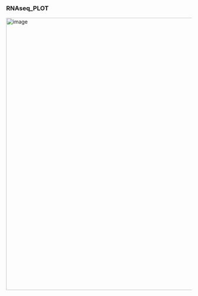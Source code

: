 ### RNAseq_PLOT

<img width="739" alt="image" src="https://user-images.githubusercontent.com/4383665/153487394-df0cfd86-46fb-4fe8-8ca8-c0a77e06aee0.png">
